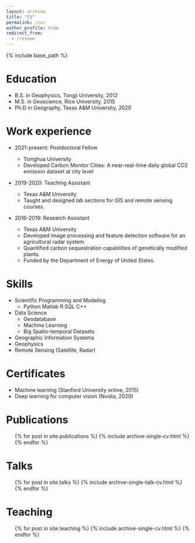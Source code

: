 ```yaml
---
layout: archive
title: "CV"
permalink: /cv/
author_profile: true
redirect_from:
  - /resume
---
```


{% include base_path %}

Education
======
* B.S. in Geophysics, Tongji University, 2012
* M.S. in Geoscience, Rice University, 2015
* Ph.D in Geography, Texas A&M University, 2020

Work experience
======
* 2021-present:  Postdoctoral Fellow
  * Tsinghua University
  * Developed Carbon Monitor Cities: A near-real-time daily global CO2 emission dataset at city level

* 2019-2020:  Teaching Assistant
  * Texas A&M University
  * Taught and designed lab sections for GIS and remote sensing courses.

* 2016-2019: Research Assistant
  * Texas A&M University
  * Developed image processing and feature detection software for an agricultural radar system.
  * Quantified carbon sequestration capabilities of genetically modified plants.
  * Funded by the Department of Energy of United States.

  
Skills
======
* Scientific Programming and Modeling
  * Python Matlab R SQL C++
* Data Science
  * Geodatabase
  * Machine Learning
  * Big Spatio-temporal Datasets
* Geographic Information Systems
* Geophysics
* Remote Sensing (Satellite, Radar)

Certificates
======
* Machine learning (Stanford University online, 2015)
* Deep learning for computer vision (Nvidia, 2020)

Publications
======
  <ul>{% for post in site.publications %}
    {% include archive-single-cv.html %}
  {% endfor %}</ul>
  
Talks
======
  <ul>{% for post in site.talks %}
    {% include archive-single-talk-cv.html %}
  {% endfor %}</ul>
  
Teaching
======
  <ul>{% for post in site.teaching %}
    {% include archive-single-cv.html %}
  {% endfor %}</ul>
  
